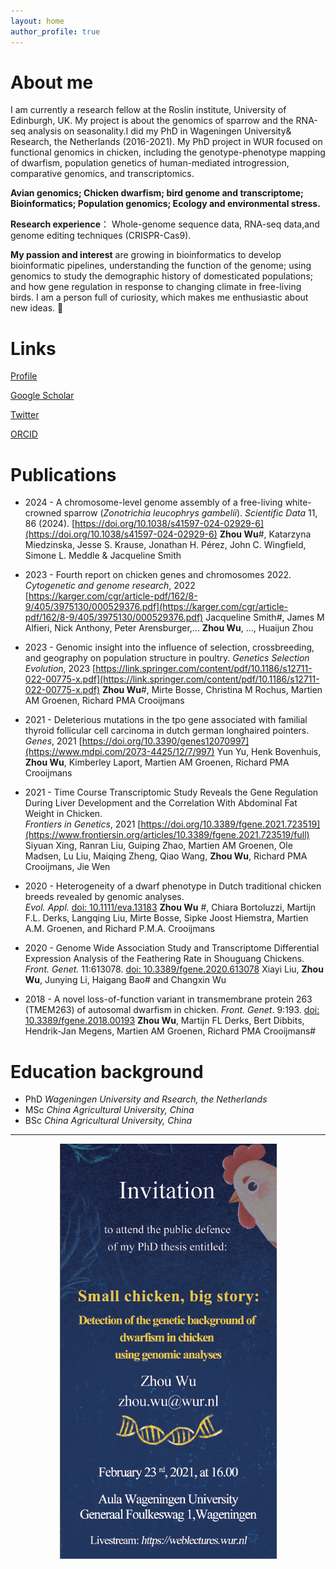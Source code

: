 ```yaml
---
layout: home
author_profile: true
---
```


# About me
I am currently a research fellow at the Roslin institute, University of Edinburgh, UK. My project is about the genomics of sparrow and the RNA-seq analysis on seasonality.I did my PhD in Wageningen University& Research, the Netherlands (2016-2021). My PhD project in WUR focused on functional genomics in chicken, including the genotype-phenotype mapping of dwarfism, population genetics of human-mediated introgression, comparative genomics, and transcriptomics.

**Avian genomics; Chicken dwarfism; bird genome and transcriptome; Bioinformatics; Population genomics; Ecology and environmental stress.**

**Research experience**： Whole-genome sequence data, RNA-seq data,and genome editing techniques (CRISPR-Cas9).

**My passion and interest** are growing in bioinformatics to develop bioinformatic pipelines, understanding the function of the genome; using genomics to study the demographic history of domesticated populations; and how gene regulation in response to changing climate in free-living birds. I am a person full of curiosity, which makes me enthusiastic about new ideas. :metal:


# Links
[Profile](https://www.ed.ac.uk/profile/zhouwu-researchfellow)

[Google Scholar](https://scholar.google.com/citations?user=oekxAsIAAAAJ&hl=en)

[Twitter](https://twitter.com/wzuhou)

[ORCID](https://orcid.org/0000-0002-8840-9630)

# Publications

- 2024 - A chromosome-level genome assembly of a free-living white-crowned sparrow (*Zonotrichia leucophrys gambelii*).
*Scientific Data* 11, 86 (2024). [https://doi.org/10.1038/s41597-024-02929-6](https://doi.org/10.1038/s41597-024-02929-6)
**Zhou Wu**#, Katarzyna Miedzinska, Jesse S. Krause, Jonathan H. Pérez, John C. Wingfield, Simone L. Meddle & Jacqueline Smith 
 
- 2023 - Fourth report on chicken genes and chromosomes 2022.
*Cytogenetic and genome research*, 2022  [https://karger.com/cgr/article-pdf/162/8-9/405/3975130/000529376.pdf](https://karger.com/cgr/article-pdf/162/8-9/405/3975130/000529376.pdf)
Jacqueline Smith#, James M Alfieri, Nick Anthony, Peter Arensburger,... **Zhou Wu**, ..., Huaijun Zhou

- 2023 - Genomic insight into the influence of selection, crossbreeding, and geography on population structure in poultry.
*Genetics Selection Evolution*, 2023  [https://link.springer.com/content/pdf/10.1186/s12711-022-00775-x.pdf](https://link.springer.com/content/pdf/10.1186/s12711-022-00775-x.pdf)
**Zhou Wu**#, Mirte Bosse, Christina M Rochus, Martien AM Groenen, Richard PMA Crooijmans 

- 2021 - Deleterious mutations in the tpo gene associated with familial thyroid follicular cell carcinoma in dutch german longhaired pointers.
*Genes*, 2021  [https://doi.org/10.3390/genes12070997](https://www.mdpi.com/2073-4425/12/7/997)
Yun Yu, Henk Bovenhuis, **Zhou Wu**, Kimberley Laport, Martien AM Groenen, Richard PMA Crooijmans

- 2021 - Time Course Transcriptomic Study Reveals the Gene Regulation During Liver Development and the Correlation With Abdominal Fat Weight in Chicken.  
*Frontiers in Genetics*, 2021 [https://doi.org/10.3389/fgene.2021.723519](https://www.frontiersin.org/articles/10.3389/fgene.2021.723519/full)
Siyuan Xing, Ranran Liu, Guiping Zhao, Martien AM Groenen, Ole Madsen, Lu Liu, Maiqing Zheng, Qiao Wang, **Zhou Wu**, Richard PMA Crooijmans, Jie Wen

- 2020 - Heterogeneity of a dwarf phenotype in Dutch traditional chicken breeds revealed by genomic analyses.  
*Evol. Appl.* [doi: 10.1111/eva.13183](https://onlinelibrary.wiley.com/doi/abs/10.1111/eva.13183)
**Zhou Wu** #, Chiara Bortoluzzi, Martijn F.L. Derks, Langqing Liu, Mirte Bosse, Sipke Joost Hiemstra, Martien A.M. Groenen, and Richard P.M.A. Crooijmans

- 2020 - Genome Wide Association Study and Transcriptome Differential Expression Analysis of the Feathering Rate in Shouguang Chickens.  
*Front. Genet.* 11:613078. [doi: 10.3389/fgene.2020.613078](https://www.frontiersin.org/articles/10.3389/fgene.2020.613078/full)
Xiayi Liu, **Zhou Wu**, Junying Li, Haigang Bao# and Changxin Wu

- 2018 - A novel loss-of-function variant in transmembrane protein 263 (TMEM263) of autosomal dwarfism in chicken.
*Front. Genet*. 9:193. [doi: 10.3389/fgene.2018.00193](https://www.frontiersin.org/articles/10.3389/fgene.2018.00193/full)
**Zhou Wu**, Martijn FL Derks, Bert Dibbits, Hendrik-Jan Megens, Martien AM Groenen, Richard PMA Crooijmans#

# Education background
- PhD *Wageningen University and Rsearch, the Netherlands*
- MSc *China Agricultural University, China*
- BSc *China Agricultural University, China*

---
<p align="center">
  <img src="https://raw.githubusercontent.com/wzuhou/Z_Wu_station/gh-pages/invitation.png">
</p>
